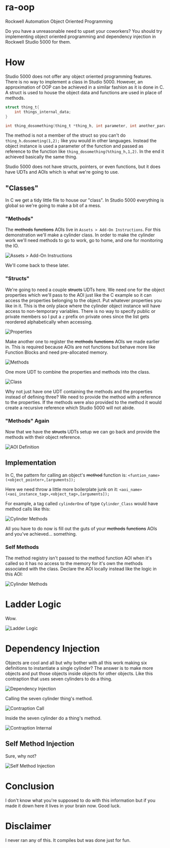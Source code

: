 # ra-oop
Rockwell Automation Object Oriented Programming

Do you have a unreasonable need to upset your coworkers? You should try implementing object oriented programming and dependency injection in Rockwell Studio 5000 for them.
# How
Studio 5000 does not offer any object oriented programming features. There is no way to implement a class in Studio 5000. However, an approximation of OOP can be achieved in a similar fashion as it is done in C. A struct is used to house the object data and functions are used in place of methods. 

```C
struct thing_t{
	int things_internal_data;
}

int thing_dosomething(thing_t *thing_h, int parameter, int another_parameter);
```

The method is not a member of the struct so you can't do `thing_h.dosometing(1,2);` like you would in other languages. Instead the object instance is used a parameter of the function and passed as reference to the function like `thing_dosomething(%thing_h,1,2)`. In the end it achieved basically the same thing.

Studio 5000 does not have structs, pointers, or even functions, but it does have UDTs and AOIs which is what we're going to use.
## "Classes"
In C we get a tidy little file to house our "class". In Studio 5000 everything is global so we're going to make a bit of a mess. 
### "Methods"
The ~~methods~~ ~~functions~~ AOIs live in `Assets > Add-On Instructions`. For this demonstration we'll make a cylinder class. In order to make the cylinder work we'll need methods to go to work, go to home, and one for monitoring the IO.

![Assets > Add-On Instructions](./images/assets_aoi.png)

We'll come back to these later.
### "Structs"
We're going to need a couple ~~structs~~ UDTs here. We need one for the object properties which we'll pass to the AOI just like the C example so it can access the properties belonging to the object. Put whatever properties you like in it. This is the only place where the cylinder object instance will have access to non-temporary variables. There is no way to specify public or private members so I put a `z` prefix on private ones since the list gets reordered alphabetically when accessing.

![Properties](./images/properties.png)

Make another one to register the ~~methods~~ ~~functions~~ AOIs we made earlier in. This is required because AOIs are not functions but behave more like Function Blocks and need pre-allocated memory.

![Methods](./images/methods.png)

One more UDT to combine the properties and methods into the class.

![Class](./images/class.png)

Why not just have one UDT containing the methods and the properties instead of defining three? We need to provide the method with a reference to the properties. If the methods were also provided to the method it would create a recursive reference which Studio 5000 will not abide.
### "Methods" Again
Now that we have the ~~structs~~ UDTs setup we can go back and provide the methods with their object reference.

![AOI Definition](./images/definition.png)

## Implementation
In C, the pattern for calling an object's ~~method~~ function is:
`<funtion_name>(<object_pointer>,[arguments]);`

Here we need throw a little more boilerplate junk on it:
`<aoi_name>(<aoi_instance_tag>,<object_tag>,[arguments]);`

For example, a tag called `cylinderOne` of type `Cylinder_Class` would have method calls like this:

![Cylinder Methods](./images/cylinder.png)

All you have to do now is fill out the guts of your ~~methods~~ ~~functions~~ AOIs and you've achieved... something.
### Self Methods
The method registry isn't passed to the method function AOI when it's called so it has no access to the memory for it's own the methods associated with the class. Declare the AOI locally instead like the logic in this AOI:

![Cylinder Methods](./images/self_methods.png)
# Ladder Logic
Wow.

![Ladder Logic](./images/ladder.png)
# Dependency Injection
Objects are cool and all but why bother with all this work making six definitions to instantiate a single cylinder? The answer is to make more objects and put those objects inside objects for other objects. Like this contraption that uses seven cylinders to do a thing.

![Dependency Injection](./images/dependency_injection.png)

Calling the seven cylinder thing's method.

![Contraption Call](./images/contraption.png)

Inside the seven cylinder do a thing's method.

![Contraption Internal](./images/contraption_inside.png)

## Self Method Injection
Sure, why not?

![Self Method Injection](./images/self_injection.png)

# Conclusion
I don't know what you're supposed to do with this information but if you made it down here it lives in your brain now. Good luck.
# Disclaimer
I never ran any of this. It compiles but was done just for fun.